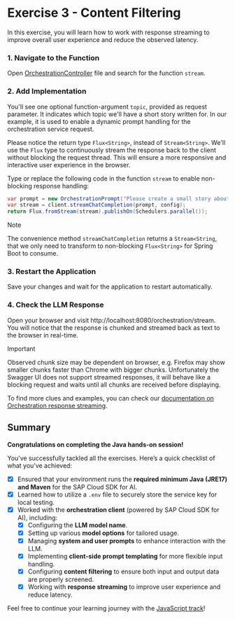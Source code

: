 # Exercise 3 - Content Filtering

In this exercise, you will learn how to work with response streaming to improve overall user experience and reduce the observed latency.

### 1. Navigate to the Function
Open [OrchestrationController](../app/src/main/java/org/demo/dsag/OrchestrationController.java) file and search for the function `stream`.

### 2. Add Implementation

You'll see one optional function-argument `topic`, provided as request parameter.
It indicates which topic we'll have a short story written for.
In our example, it is used to enable a dynamic prompt handling for the orchestration service request.

Please notice the return type `Flux<String>`, instead of `Stream<String>`.
We'll use the `Flux` type to continuously stream the response back to the client without blocking the request thread.
This will ensure a more responsive and interactive user experience in the browser.

Type or replace the following code in the function `stream` to enable non-blocking response handling:

```java
var prompt = new OrchestrationPrompt("Please create a small story about " + topic + " with around 700 words.");
var stream = client.streamChatCompletion(prompt, config);
return Flux.fromStream(stream).publishOn(Schedulers.parallel());
```

> [!NOTE]
> The convenience method `streamChatCompletion` returns a `Stream<String`, that we only need to transform to non-blocking `Flux<String>` for Spring Boot to consume.

### 3. Restart the Application
Save your changes and wait for the application to restart automatically.

### 4. Check the LLM Response
Open your browser and visit http://localhost:8080/orchestration/stream. 
You will notice that the response is chunked and streamed back as text to the browser in real-time.

> [!IMPORTANT]
> Observed chunk size may be dependent on browser, e.g. Firefox may show smaller chunks faster than Chrome with bigger chunks.
> Unfortunately the Swagger UI does not support streamed responses, it will behave like a blocking request and waits until all chunks are received before displaying.
> 
> To find more clues and examples, you can check our [documentation on Orchestration response streaming](https://sap.github.io/ai-sdk/docs/java/guides/orchestration-chat-completion#streaming).

## Summary

**Congratulations on completing the Java hands-on session!**

You’ve successfully tackled all the exercises. 
Here’s a quick checklist of what you’ve achieved:
- [x] Ensured that your environment runs the **required minimum Java (JRE17) and Maven** for the SAP Cloud SDK for AI.
- [x] Learned how to utilize a `.env` file to securely store the service key for local testing.
- [x] Worked with the **orchestration client** (powered by SAP Cloud SDK for AI), including:
  - [x] Configuring the **LLM model name**.
  - [x] Setting up various **model options** for tailored usage.
  - [x] Managing **system and user prompts** to enhance interaction with the LLM.
  - [x] Implementing **client-side prompt templating** for more flexible input handling.
  - [x] Configuring **content filtering** to ensure both input and output data are properly screened.
  - [x] Working with **response streaming** to improve user experience and reduce latency.

Feel free to continue your learning journey with the [JavaScript track](../../javascript/README.md)!
